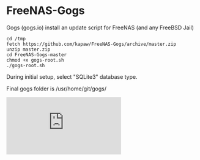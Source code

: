 # FreeNAS-Gogs
Gogs (gogs.io) install an update script for FreeNAS (and any FreeBSD Jail)

    cd /tmp
    fetch https://github.com/kapaw/FreeNAS-Gogs/archive/master.zip
    unzip master.zip
    cd FreeNAS-Gogs-master
    chmod +x gogs-root.sh
    ./gogs-root.sh

During initial setup, select "SQLite3" database type.

Final gogs folder is /usr/home/git/gogs/


![](http://tracker.exstatic.org/pixel.php)
